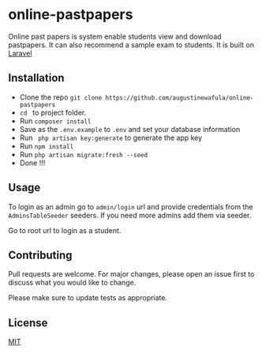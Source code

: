 # online-pastpapers

Online past papers is system enable students view and download pastpapers. It can also recommend a sample exam to students. It is built on [Laravel](https://laravel.com)

## Installation

* Clone the repo ` git clone https://github.com/augustinewafula/online-pastpapers `
* `cd ` to project folder. 
* Run ` composer install `
* Save as the `.env.example` to `.env` and set your database information 
* Run ` php artisan key:generate` to generate the app key
* Run ` npm install ` 
* Run ` php artisan migrate:fresh --seed ` 
* Done !!!

## Usage

To login as an admin go to `admin/login` url and provide credentials from the `AdminsTableSeeder` seeders. If you need more admins add them via seeder.

Go to root url to login as a student.

## Contributing
Pull requests are welcome. For major changes, please open an issue first to discuss what you would like to change.

Please make sure to update tests as appropriate.

## License
[MIT](https://choosealicense.com/licenses/mit/)